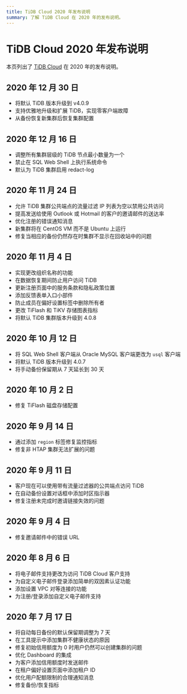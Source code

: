 ```yaml
---
title: TiDB Cloud 2020 年发布说明
summary: 了解 TiDB Cloud 在 2020 年的发布说明。
---
```


# TiDB Cloud 2020 年发布说明

本页列出了 [TiDB Cloud](https://www.pingcap.com/tidb-cloud/) 在 2020 年的发布说明。

## 2020 年 12 月 30 日

* 将默认 TiDB 版本升级到 v4.0.9
* 支持优雅地升级和扩展 TiDB，实现零客户端故障
* 从备份恢复新集群后恢复集群配置

## 2020 年 12 月 16 日

* 调整所有集群层级的 TiDB 节点最小数量为一个
* 禁止在 SQL Web Shell 上执行系统命令
* 默认为 TiDB 集群启用 redact-log

## 2020 年 11 月 24 日

* 允许 TiDB 集群公共端点的流量过滤 IP 列表为空以禁用公共访问
* 提高发送给使用 Outlook 或 Hotmail 的客户的邀请邮件的送达率
* 优化注册的错误通知消息
* 新集群将在 CentOS VM 而不是 Ubuntu 上运行
* 修复当相应的备份仍然存在时集群不显示在回收站中的问题

## 2020 年 11 月 4 日

* 实现更改组织名称的功能
* 在数据恢复期间防止用户访问 TiDB
* 更新注册页面中的服务条款和隐私政策位置
* 添加反馈表单入口小部件
* 防止成员在偏好设置标签中删除所有者
* 更改 TiFlash 和 TiKV 存储图表指标
* 将默认 TiDB 集群版本升级到 4.0.8

## 2020 年 10 月 12 日

* 将 SQL Web Shell 客户端从 Oracle MySQL 客户端更改为 `usql` 客户端
* 将默认 TiDB 版本升级到 4.0.7
* 将手动备份保留期从 7 天延长到 30 天

## 2020 年 10 月 2 日

* 修复 TiFlash 磁盘存储配置

## 2020 年 9 月 14 日

* 通过添加 `region` 标签修复监控指标
* 修复非 HTAP 集群无法扩展的问题

## 2020 年 9 月 11 日

* 客户现在可以使用带有流量过滤器的公共端点访问 TiDB
* 在自动备份设置对话框中添加时区指示器
* 修复注册未完成时邀请链接失效的问题

## 2020 年 9 月 4 日

* 修复邀请邮件中的错误 URL

## 2020 年 8 月 6 日

* 将电子邮件支持更改为访问 TiDB Cloud 客户支持
* 为自定义电子邮件登录添加简单的双因素认证功能
* 添加设置 VPC 对等连接的功能
* 为注册/登录添加自定义电子邮件支持

## 2020 年 7 月 17 日

* 将自动每日备份的默认保留期调整为 7 天
* 在工具提示中添加集群不健康状态的原因
* 修复初始信用额度为 0 时用户仍然可以创建集群的问题
* 优化 Dashboard 的集成
* 为客户添加信用额度时发送邮件
* 在租户偏好设置页面中添加租户 ID
* 优化用户配额限制的合理通知消息
* 修复备份/恢复指标
